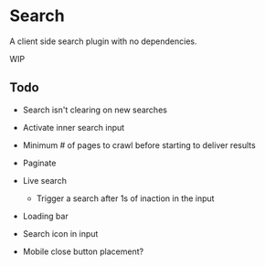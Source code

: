 # Search

A client side search plugin with no dependencies.

WIP

## Todo
- Search isn't clearing on new searches
- Activate inner search input
- Minimum # of pages to crawl before starting to deliver results
- Paginate
- Live search
	+ Trigger a search after 1s of inaction in the input

- Loading bar
- Search icon in input
- Mobile close button placement?
